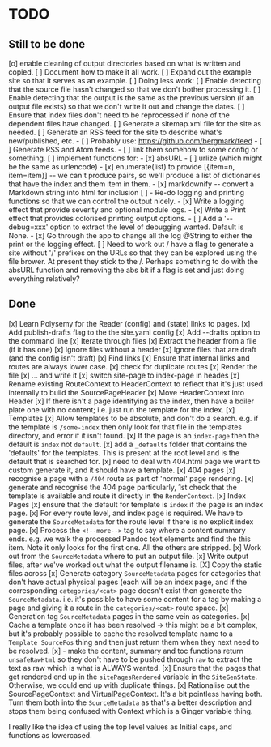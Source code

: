 # TODO

## Still to be done

[o] enable cleaning of output directories based on what is written and
    copied.
[ ] Document how to make it all work.
[ ] Expand out the example site so that it serves as an example.
[ ] Doing less work:
    [ ] Enable detecting that the source file hasn't changed so that we don't
        bother processing it.
    [ ] Enable detecting that the output is the same as the previous version
        (if an output file exists) so that we don't write it out and change the
        dates.
    [ ] Ensure that index files don't need to be reprocessed if none of the
        dependent files have changed.
[ ] Generate a sitemap.xml file for the site as needed.
[ ] Generate an RSS feed for the site to describe what's new/published, etc.
    - [ ] Probably use: https://github.com/bergmark/feed
    - [ ] Generate RSS and Atom feeds.
    - [ ] link them somehow to some config or something.
[ ] implement functions for:
    - [x] absURL
    - [ ] urlize (which might be the same as urlencode)
    - [x] enumerate(list) to provide [{item=n, item=item}]  -- we can't produce
	  pairs, so we'll produce a list of dictionaries that have the index
	  and them item in them.
    - [x] markdownify -- convert a Markdown string into html for inclusion
[ ] - Re-do logging and printing functions so that we can control the output
      nicely.
    - [x] Write a logging effect that provide severity and optional module
          logs.
    - [x] Write a Print effect that provides colorised printing output options.
    - [ ] Add a '--debug=xxx' option to extract the level of debugging wanted.
          Default is None.
    - [x] Go through the app to change all the log @String to either the print
          or the logging effect.
[ ] Need to work out / have a flag to generate a site without '/' prefixes on
    the URLs so that they can be explored using the file brower.  At present
    they stick to the /.  Perhaps something to do with the absURL function and
    removing the abs bit if a flag is set and just doing everything relatively?

## Done

[x] Learn Polysemy for the Reader (config) and (state) links to pages.
[x] Add publish-drafts flag to the the site.yaml config
[x] Add --drafts option to the command line
[x] Iterate through files
[x] Extract the header from a file (if it has one)
[x] Ignore files without a header
[x] Ignore files that are draft (and the config isn't draft)
[x] Find links
[x] Ensure that internal links and routes are always lower case.
[x] check for duplicate routes
[x] Render the file
[x] ... and write it
[x] switch site-page to index-page in heades
[x] Rename existing RouteContext to HeaderContext to reflect that it's just
      used internally to build the SourcePageHeader
[x] Move HeaderContext into Header
[x] If there isn't a page identifying as the index, then have a boiler plate
      one with no content; i.e. just run the template for the index.
[x] Templates
  [x] Allow templates to be absolute, and don't do a search.  e.g. if the
      template is `/some-index` then only look for that file in the templates
      directory, and error if it isn't found.
  [x] If the page is an `index-page` then the default is `index` not
      `default`.
  [x] add a `_defaults` folder that contains the 'defaults' for the
      templates.  This is present at the root level and is the default that is
      searched for.
  [x] need to deal with 404.html page we want to custom generate it, and it
      should have a template.
[x] 404 pages
  [x] recognise a page with a `/404` route as part of 'normal' page rendering.
  [x] generate and recognise the 404 page particularly, 1st check that the
      template is available and route it directly in the `RenderContext`.
[x] Index Pages
  [x] ensure that the default for template is `index` if the page is an index
      page.
  [x] For every route level, and index page is required.  We have to generate
      the `SourceMetadata` for the route level if there is no explicit
      index page.
[x] Process the `<!--more-->` tag to say where a content summary ends.  e.g.
    we walk the processed Pandoc text elements and find the this item.  Note
    it only looks for the first one.  All the others are stripped.
[x] Work out from the `SourceMetadata` where to put an output file.
[x] Write output files, after we've worked out what the output filename is.
[X] Copy the static files across
[x] Generate category `SourceMetadata` pages for categories that don't
    have actual physical pages (each will be an index page, and if the
    corresponding `categories/<cat>` page doesn't exist then generate the
    `SourceMetadata`.  i.e. it's possible to have some content for
    a tag by making a page and giving it a route in the `categories/<cat>`
    route space.
[x] Generation tag `SourceMetadata` pages in the same vein as categories.
[x] Cache a template once it has been resolved -> this might be a bit complex,
    but it's probably possible to cache the resolved template name to
    a `Template SourcePos` thing and then just return them when they next need
    to be resolved.
[x] - make the content, summary and toc functions return `unsafeRawHtml` so
      they don't have to be pushed through `raw` to extract the text as raw
      which is what is ALWAYS wanted.
[x] Ensure that the pages that get rendered end up in the `sitePagesRendered`
    variable in the `SiteGenState`.  Otherwise, we could end up with duplicate
    things.
[x] Rationalise out the SourcePageContext and VirtualPageContext.  It's a bit
    pointless having both.  Turn them both into the `SourceMetadata` as that's
    a better description and stops them being confused with Context which is
    a Ginger variable thing.

I really like the idea of using the top level values as Initial caps, and
functions as lowercased.
